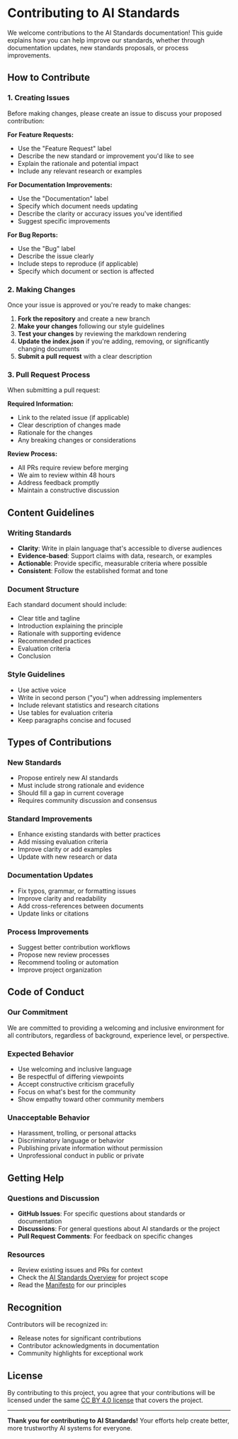 # Contributing to AI Standards

We welcome contributions to the AI Standards documentation! This guide explains how you can help improve our standards, whether through documentation updates, new standards proposals, or process improvements.

## How to Contribute

### 1. Creating Issues

Before making changes, please create an issue to discuss your proposed contribution:

**For Feature Requests:**
- Use the "Feature Request" label
- Describe the new standard or improvement you'd like to see
- Explain the rationale and potential impact
- Include any relevant research or examples

**For Documentation Improvements:**
- Use the "Documentation" label
- Specify which document needs updating
- Describe the clarity or accuracy issues you've identified
- Suggest specific improvements

**For Bug Reports:**
- Use the "Bug" label
- Describe the issue clearly
- Include steps to reproduce (if applicable)
- Specify which document or section is affected

### 2. Making Changes

Once your issue is approved or you're ready to make changes:

1. **Fork the repository** and create a new branch
2. **Make your changes** following our style guidelines
3. **Test your changes** by reviewing the markdown rendering
4. **Update the index.json** if you're adding, removing, or significantly changing documents
5. **Submit a pull request** with a clear description

### 3. Pull Request Process

When submitting a pull request:

**Required Information:**
- Link to the related issue (if applicable)
- Clear description of changes made
- Rationale for the changes
- Any breaking changes or considerations

**Review Process:**
- All PRs require review before merging
- We aim to review within 48 hours
- Address feedback promptly
- Maintain a constructive discussion

## Content Guidelines

### Writing Standards

- **Clarity**: Write in plain language that's accessible to diverse audiences
- **Evidence-based**: Support claims with data, research, or examples
- **Actionable**: Provide specific, measurable criteria where possible
- **Consistent**: Follow the established format and tone

### Document Structure

Each standard document should include:
- Clear title and tagline
- Introduction explaining the principle
- Rationale with supporting evidence
- Recommended practices
- Evaluation criteria
- Conclusion

### Style Guidelines

- Use active voice
- Write in second person ("you") when addressing implementers
- Include relevant statistics and research citations
- Use tables for evaluation criteria
- Keep paragraphs concise and focused

## Types of Contributions

### New Standards
- Propose entirely new AI standards
- Must include strong rationale and evidence
- Should fill a gap in current coverage
- Requires community discussion and consensus

### Standard Improvements
- Enhance existing standards with better practices
- Add missing evaluation criteria
- Improve clarity or add examples
- Update with new research or data

### Documentation Updates
- Fix typos, grammar, or formatting issues
- Improve clarity and readability
- Add cross-references between documents
- Update links or citations

### Process Improvements
- Suggest better contribution workflows
- Propose new review processes
- Recommend tooling or automation
- Improve project organization

## Code of Conduct

### Our Commitment

We are committed to providing a welcoming and inclusive environment for all contributors, regardless of background, experience level, or perspective.

### Expected Behavior

- Use welcoming and inclusive language
- Be respectful of differing viewpoints
- Accept constructive criticism gracefully
- Focus on what's best for the community
- Show empathy toward other community members

### Unacceptable Behavior

- Harassment, trolling, or personal attacks
- Discriminatory language or behavior
- Publishing private information without permission
- Unprofessional conduct in public or private

## Getting Help

### Questions and Discussion

- **GitHub Issues**: For specific questions about standards or documentation
- **Discussions**: For general questions about AI standards or the project
- **Pull Request Comments**: For feedback on specific changes

### Resources

- Review existing issues and PRs for context
- Check the [AI Standards Overview](/standards/index.md) for project scope
- Read the [Manifesto](/foundation/manifesto.md) for our principles

## Recognition

Contributors will be recognized in:
- Release notes for significant contributions
- Contributor acknowledgments in documentation
- Community highlights for exceptional work

## License

By contributing to this project, you agree that your contributions will be licensed under the same [CC BY 4.0 license](LICENSE) that covers the project.

---

**Thank you for contributing to AI Standards!** Your efforts help create better, more trustworthy AI systems for everyone.
